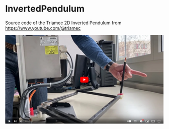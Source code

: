 # InvertedPendulum
Source code of the Triamec 2D Inverted Pendulum from https://www.youtube.com/@triamec

[![2D Inverted Pendulum Demo](./doc/Screenshot_Youtube.png)](https://www.youtube.com/watch?v=HC0IRvnlRG4&ab_channel=TriamecMotionAG  "2D Inverted Pendulum Demo")
